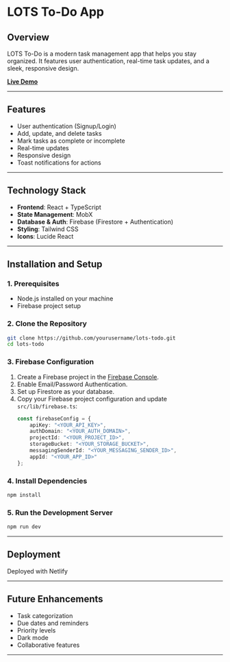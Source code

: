 # LOTS To-Do App

## Overview
LOTS To-Do is a modern task management app that helps you stay organized. It features user authentication, real-time task updates, and a sleek, responsive design.

[**Live Demo**](https://lots-todolist.netlify.app/)

---

## Features
- User authentication (Signup/Login)
- Add, update, and delete tasks
- Mark tasks as complete or incomplete
- Real-time updates
- Responsive design
- Toast notifications for actions

---

## Technology Stack
- **Frontend**: React + TypeScript
- **State Management**: MobX
- **Database & Auth**: Firebase (Firestore + Authentication)
- **Styling**: Tailwind CSS
- **Icons**: Lucide React

---

## Installation and Setup

### 1. Prerequisites
- Node.js installed on your machine
- Firebase project setup

### 2. Clone the Repository
```bash
git clone https://github.com/yourusername/lots-todo.git
cd lots-todo
```

### 3. Firebase Configuration
1. Create a Firebase project in the [Firebase Console](https://console.firebase.google.com/).
2. Enable Email/Password Authentication.
3. Set up Firestore as your database.
4. Copy your Firebase project configuration and update `src/lib/firebase.ts`:
   ```typescript
   const firebaseConfig = {
       apiKey: "<YOUR_API_KEY>",
       authDomain: "<YOUR_AUTH_DOMAIN>",
       projectId: "<YOUR_PROJECT_ID>",
       storageBucket: "<YOUR_STORAGE_BUCKET>",
       messagingSenderId: "<YOUR_MESSAGING_SENDER_ID>",
       appId: "<YOUR_APP_ID>"
   };
   ```

### 4. Install Dependencies
```bash
npm install
```

### 5. Run the Development Server
```bash
npm run dev
```
---

## Deployment
Deployed with Netlify

---

## Future Enhancements
- Task categorization
- Due dates and reminders
- Priority levels
- Dark mode
- Collaborative features

---
